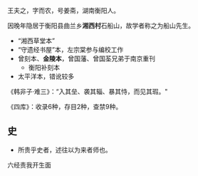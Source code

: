 王夫之，字而农，号姜斋，湖南衡阳人。

因晚年隐居于衡阳县曲兰乡**湘西村**石船山，故学者称之为船山先生。

- “湘西草堂本”
- “守遗经书屋”本，左宗棠参与编校工作
- 曾刻本、**金陵本**，曾国藩、曾国荃兄弟于南京重刊
	- 衡阳补刻本
- 太平洋本，错讹较多


《韩非子·难三》：“入其垒、袭其辎、暴其恃，而见其瑕。"

《四库》：收录6种，存目2种，查禁9种。
## 史
- 所贵乎史者，述往以为来者师也。

六经责我开生面


